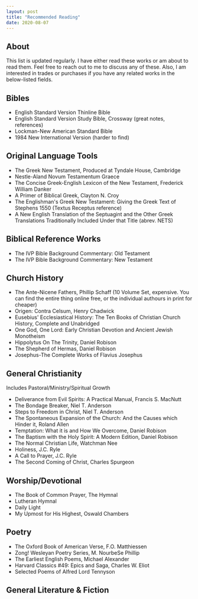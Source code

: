 ```yaml
---
layout: post
title: "Recommended Reading"
date: 2020-08-07
---
```


## About
This list is updated regularly. I have either read these works or am about to read them. Feel free to reach out to me to discuss any of these. Also, I am interested in trades or purchases if you have any related works in the below-listed fields.    


## Bibles
- English Standard Version Thinline Bible
- English Standard Version Study Bible, Crossway (great notes, references)
- Lockman-New American Standard Bible 
- 1984 New International Version (harder to find) 

## Original Language Tools
- The Greek New Testament, Produced at Tyndale House, Cambridge 
- Nestle-Aland Novum Testamentum Graece
- The Concise Greek-English Lexicon of the New Testament, Frederick William Danker
- A Primer of Biblical Greek, Clayton N. Croy
- The Englishman's Greek New Testament: Giving the Greek Text of Stephens 1550 (Textus Receptus reference)
- A New English Translation of the Septuagint and the Other Greek Translations Traditionally Included Under that Title (abrev. NETS)

## Biblical Reference Works
- The IVP Bible Background Commentary: Old Testament
- The IVP Bible Background Commentary: New Testament

## Church History
- The Ante-Nicene Fathers, Phillip Schaff (10 Volume Set, expensive. You can find the entire thing online free, or the individual authours in print for cheaper)
- Origen: Contra Celsum, Henry Chadwick
- Eusebius' Ecclesiastical History: The Ten Books of Christian Church History, Complete and Unabridged
- One God, One Lord: Early Christian Devotion and Ancient Jewish Monotheism
- Hippolytus On The Trinity, Daniel Robison
- The Shepherd of Hermas, Daniel Robison
- Josephus-The Complete Works of Flavius Josephus 

## General Christianity
Includes Pastoral/Ministry/Spiritual Growth    

- Deliverance from Evil Spirits: A Practical Manual, Francis S. MacNutt
- The Bondage Breaker, Niel T. Anderson
- Steps to Freedom in Christ, Niel T. Anderson
- The Spontaneous Expansion of the Church: And the Causes which Hinder it, Roland Allen
- Temptation: What it is and How We Overcome, Daniel Robison
- The Baptism with the Holy Spirit: A Modern Edition, Daniel Robison
- The Normal Christian Life, Watchman Nee
- Holiness, J.C. Ryle
- A Call to Prayer, J.C. Ryle
- The Second Coming of Christ, Charles Spurgeon

## Worship/Devotional 
- The Book of Common Prayer, The Hymnal
- Lutheran Hymnal 
- Daily Light
- My Upmost for His Highest, Oswald Chambers

## Poetry
- The Oxford Book of American Verse, F.O. Matthiessen
- Zong! Wesleyan Poetry Series, M. NourbeSe Phillip
- The Earliest English Poems, Michael Alexander
- Harvard Classics #49: Epics and Saga, Charles W. Eliot
- Selected Poems of Alfred Lord Tennyson

## General Literature & Fiction






